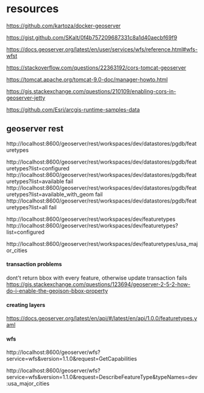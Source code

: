 # resources

https://github.com/kartoza/docker-geoserver

https://gist.github.com/SKalt/0f4b757209687331c8a1d40aecbf69f9

https://docs.geoserver.org/latest/en/user/services/wfs/reference.html#wfs-wfst

https://stackoverflow.com/questions/22363192/cors-tomcat-geoserver

https://tomcat.apache.org/tomcat-9.0-doc/manager-howto.html

https://gis.stackexchange.com/questions/210109/enabling-cors-in-geoserver-jetty

https://github.com/Esri/arcgis-runtime-samples-data


## geoserver rest

http://localhost:8600/geoserver/rest/workspaces/dev/datastores/pgdb/featuretypes

http://localhost:8600/geoserver/rest/workspaces/dev/datastores/pgdb/featuretypes?list=configured 
http://localhost:8600/geoserver/rest/workspaces/dev/datastores/pgdb/featuretypes?list=available   fail
http://localhost:8600/geoserver/rest/workspaces/dev/datastores/pgdb/featuretypes?list=available_with_geom fail
http://localhost:8600/geoserver/rest/workspaces/dev/datastores/pgdb/featuretypes?list=all  fail


http://localhost:8600/geoserver/rest/workspaces/dev/featuretypes
http://localhost:8600/geoserver/rest/workspaces/dev/featuretypes?list=configured

http://localhost:8600/geoserver/rest/workspaces/dev/featuretypes/usa_major_cities


#### transaction problems

dont't return bbox with every feature, otherwise update transaction fails
https://gis.stackexchange.com/questions/123694/geoserver-2-5-2-how-do-i-enable-the-geojson-bbox-property


#### creating layers

https://docs.geoserver.org/latest/en/api/#/latest/en/api/1.0.0/featuretypes.yaml


#### wfs

http://localhost:8600/geoserver/wfs?service=wfs&version=1.1.0&request=GetCapabilities

http://localhost:8600/geoserver/wfs?service=wfs&version=1.1.0&request=DescribeFeatureType&typeNames=dev:usa_major_cities

